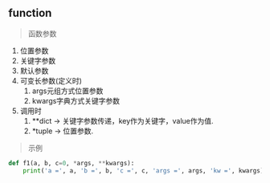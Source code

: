 ## function
> 函数参数  
 
1. 位置参数
2. 关键字参数
3. 默认参数
4. 可变长参数(定义时)
    1. args元组方式位置参数
    2. kwargs字典方式关键字参数
5. 调用时
    1. **dict -> 关键字参数传递，key作为关键字，value作为值.
    2. *tuple -> 位置参数.

> 示例  

```python
def f1(a, b, c=0, *args, **kwargs):
    print('a =', a, 'b =', b, 'c =', c, 'args =', args, 'kw =', kwargs)
```
